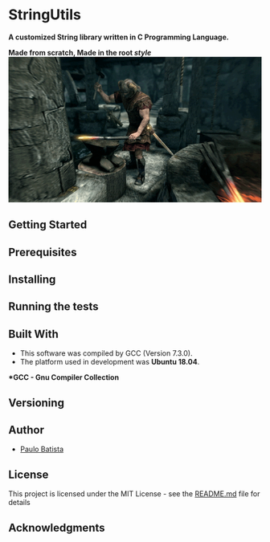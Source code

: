 # StringUtils
**A customized String library written in C Programming Language.** 

**Made from scratch, Made in the root _style_**
![](smith.gif)
## Getting Started
## Prerequisites
## Installing
## Running the tests
## Built With

- This software was compiled by GCC (Version 7.3.0).
- The platform used in development was **Ubuntu 18.04**.

**\*GCC - Gnu Compiler Collection**
## Versioning
## Author
- [Paulo Batista](https://github.com/costabatista)
## License
This project is licensed under the MIT License - see the [README.md](https://github.com/costabatista/stringutils/blob/master/LICENSE) file for details
## Acknowledgments

